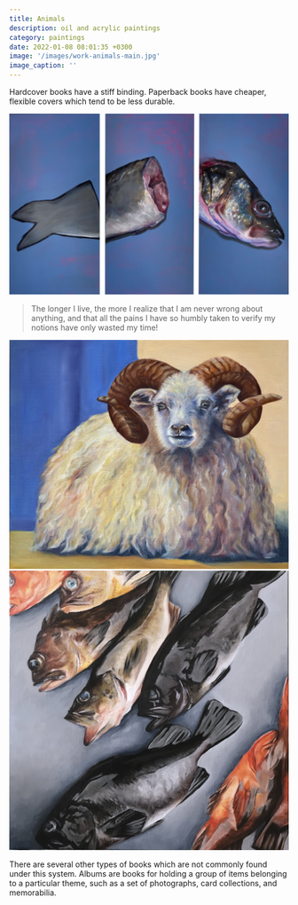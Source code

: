 ```yaml
---
title: Animals
description: oil and acrylic paintings 
category: paintings
date: 2022-01-08 08:01:35 +0300
image: '/images/work-animals-main.jpg'
image_caption: ''
---
```


Hardcover books have a stiff binding. Paperback books have cheaper, flexible covers which tend to be less durable. 

<div class="gallery-box">
  <div class="gallery">
    <img src="/images/work-fish.png" loading="lazy" alt="Work">
  </div>
</div>

> The longer I live, the more I realize that I am never wrong about anything, and that all the pains I have so humbly taken to verify my notions have only wasted my time!

<div class="gallery-box">
  <div class="gallery">
    <img src="/images/work-sheep.jpg" loading="lazy" alt="Work">
    <img src="/images/work-fish-2.jpg" loading="lazy" alt="Work">
  </div>
</div>

There are several other types of books which are not commonly found under this system. Albums are books for holding a group of items belonging to a particular theme, such as a set of photographs, card collections, and memorabilia. 